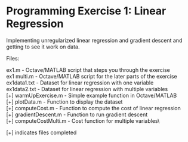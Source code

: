 # Programming Exercise 1: Linear Regression

Implementing unregularized linear regression and gradient descent and getting to see it work on data.

Files:

ex1.m - Octave/MATLAB script that steps you through the exercise\
ex1 multi.m - Octave/MATLAB script for the later parts of the exercise\
ex1data1.txt - Dataset for linear regression with one variable\
ex1data2.txt - Dataset for linear regression with multiple variables\
[+] warmUpExercise.m - Simple example function in Octave/MATLAB\
[+] plotData.m - Function to display the dataset\
[+] computeCost.m - Function to compute the cost of linear regression\
[+] gradientDescent.m - Function to run gradient descent\
[+] computeCostMulti.m - Cost function for multiple variables\

[+] indicates files completed
